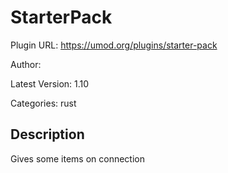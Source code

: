 # StarterPack

Plugin URL: https://umod.org/plugins/starter-pack

Author: 

Latest Version: 1.10

Categories: rust

## Description

Gives some items on connection
